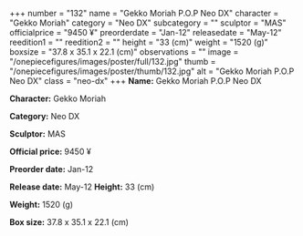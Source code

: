 +++
number = "132"
name = "Gekko Moriah P.O.P Neo DX"
character = "Gekko Moriah"
category = "Neo DX"
subcategory = ""
sculptor = "MAS"
officialprice = "9450 ¥"
preorderdate = "Jan-12"
releasedate = "May-12"
reedition1 = ""
reedition2 = ""
height = "33 (cm)"
weight = "1520 (g)"
boxsize = "37.8 x 35.1 x 22.1 (cm)"
observations = ""
image = "/onepiecefigures/images/poster/full/132.jpg"
thumb = "/onepiecefigures/images/poster/thumb/132.jpg"
alt = "Gekko Moriah P.O.P Neo DX"
class = "neo-dx"
+++
**Name:** Gekko Moriah P.O.P Neo DX

**Character:** Gekko Moriah

**Category:** Neo DX 

**Sculptor:** MAS

**Official price:** 9450 ¥

**Preorder date:** Jan-12

**Release date:** May-12
**Height:** 33 (cm)

**Weight:** 1520 (g)

**Box size:** 37.8 x 35.1 x 22.1 (cm)

